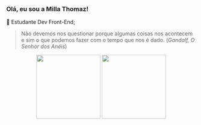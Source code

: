 ### Olá, eu sou a Milla Thomaz!

🎃 Estudante Dev Front-End;  

> Não devemos nos questionar porque algumas coisas nos acontecem e sim o que podemos fazer com o tempo que nos é dado. (*Gandalf, O Senhor dos Anéis*)

<div align='center'>
  <img height='170em' src='https://github-readme-stats.vercel.app/api?username=thomillaz&show_icons=true&theme=gruvbox'/>
  <img height='170em' src='https://github-readme-stats.vercel.app/api/top-langs/?username=thomillaz&layout=compact&theme=gruvbox'/>
</div>

